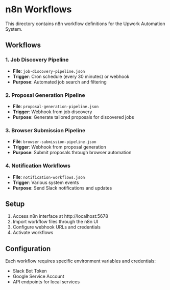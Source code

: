 # n8n Workflows

This directory contains n8n workflow definitions for the Upwork Automation System.

## Workflows

### 1. Job Discovery Pipeline
- **File**: `job-discovery-pipeline.json`
- **Trigger**: Cron schedule (every 30 minutes) or webhook
- **Purpose**: Automated job search and filtering

### 2. Proposal Generation Pipeline
- **File**: `proposal-generation-pipeline.json`
- **Trigger**: Webhook from job discovery
- **Purpose**: Generate tailored proposals for discovered jobs

### 3. Browser Submission Pipeline
- **File**: `browser-submission-pipeline.json`
- **Trigger**: Webhook from proposal generation
- **Purpose**: Submit proposals through browser automation

### 4. Notification Workflows
- **File**: `notification-workflows.json`
- **Trigger**: Various system events
- **Purpose**: Send Slack notifications and updates

## Setup

1. Access n8n interface at http://localhost:5678
2. Import workflow files through the n8n UI
3. Configure webhook URLs and credentials
4. Activate workflows

## Configuration

Each workflow requires specific environment variables and credentials:
- Slack Bot Token
- Google Service Account
- API endpoints for local services